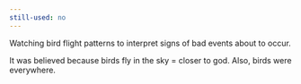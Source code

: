 ```yaml
---
still-used: no
---
```


Watching bird flight patterns to interpret signs of bad events about to occur.

It was believed because birds fly in the sky = closer to god. Also, birds were everywhere.
